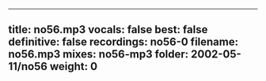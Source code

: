 
---
title: no56.mp3
vocals: false
best: false
definitive: false
recordings: no56-0
filename: no56.mp3
mixes: no56-mp3
folder: 2002-05-11/no56
weight: 0
---
